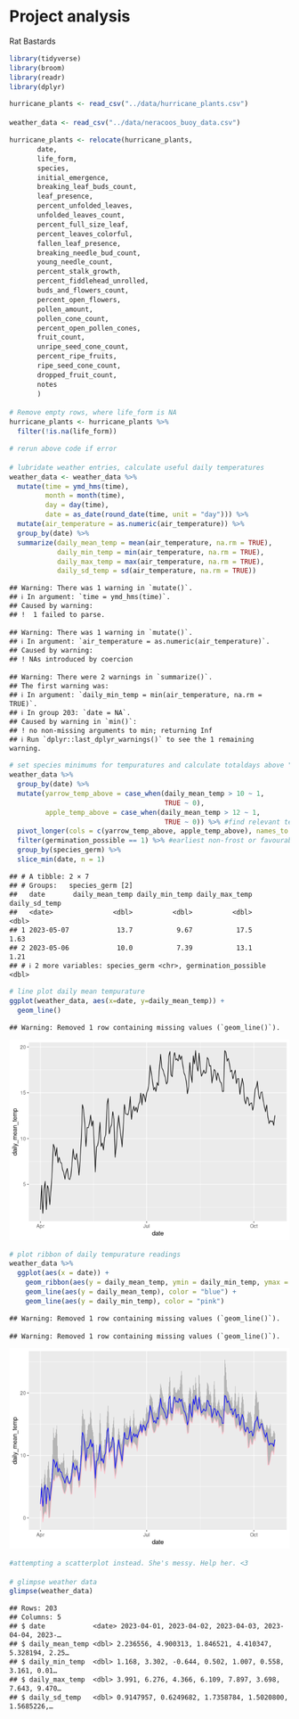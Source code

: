 Project analysis
================
Rat Bastards

``` r
library(tidyverse)
library(broom)
library(readr)
library(dplyr)
```

``` r
hurricane_plants <- read_csv("../data/hurricane_plants.csv")

weather_data <- read_csv("../data/neracoos_buoy_data.csv")
```

``` r
hurricane_plants <- relocate(hurricane_plants, 
       date, 
       life_form, 
       species, 
       initial_emergence,
       breaking_leaf_buds_count,
       leaf_presence,
       percent_unfolded_leaves,
       unfolded_leaves_count,
       percent_full_size_leaf,
       percent_leaves_colorful,
       fallen_leaf_presence,
       breaking_needle_bud_count,
       young_needle_count,
       percent_stalk_growth,
       percent_fiddlehead_unrolled,
       buds_and_flowers_count,
       percent_open_flowers,
       pollen_amount,
       pollen_cone_count,
       percent_open_pollen_cones,
       fruit_count,
       unripe_seed_cone_count, 
       percent_ripe_fruits,
       ripe_seed_cone_count,
       dropped_fruit_count,
       notes
       )

# Remove empty rows, where life_form is NA 
hurricane_plants <- hurricane_plants %>% 
  filter(!is.na(life_form))
```

``` r
# rerun above code if error

# lubridate weather entries, calculate useful daily temperatures
weather_data <- weather_data %>%
  mutate(time = ymd_hms(time),
         month = month(time),
         day = day(time),
         date = as_date(round_date(time, unit = "day"))) %>%
  mutate(air_temperature = as.numeric(air_temperature)) %>%
  group_by(date) %>%
  summarize(daily_mean_temp = mean(air_temperature, na.rm = TRUE),
            daily_min_temp = min(air_temperature, na.rm = TRUE),
            daily_max_temp = max(air_temperature, na.rm = TRUE),
            daily_sd_temp = sd(air_temperature, na.rm = TRUE))
```

    ## Warning: There was 1 warning in `mutate()`.
    ## ℹ In argument: `time = ymd_hms(time)`.
    ## Caused by warning:
    ## !  1 failed to parse.

    ## Warning: There was 1 warning in `mutate()`.
    ## ℹ In argument: `air_temperature = as.numeric(air_temperature)`.
    ## Caused by warning:
    ## ! NAs introduced by coercion

    ## Warning: There were 2 warnings in `summarize()`.
    ## The first warning was:
    ## ℹ In argument: `daily_min_temp = min(air_temperature, na.rm = TRUE)`.
    ## ℹ In group 203: `date = NA`.
    ## Caused by warning in `min()`:
    ## ! no non-missing arguments to min; returning Inf
    ## ℹ Run `dplyr::last_dplyr_warnings()` to see the 1 remaining warning.

``` r
# set species minimums for tempuratures and calculate totaldays above "frosts"
weather_data %>%
  group_by(date) %>%
  mutate(yarrow_temp_above = case_when(daily_mean_temp > 10 ~ 1, 
                                       TRUE ~ 0),
         apple_temp_above = case_when(daily_mean_temp > 12 ~ 1, 
                                       TRUE ~ 0)) %>% #find relevant temperatures, name by species, and join to hurricane_plants by this variable (dates after critical period)
  pivot_longer(cols = c(yarrow_temp_above, apple_temp_above), names_to = "species_germ", values_to = "germination_possible") %>%
  filter(germination_possible == 1) %>% #earliest non-frost or favourable germination date
  group_by(species_germ) %>%
  slice_min(date, n = 1)
```

    ## # A tibble: 2 × 7
    ## # Groups:   species_germ [2]
    ##   date       daily_mean_temp daily_min_temp daily_max_temp daily_sd_temp
    ##   <date>               <dbl>          <dbl>          <dbl>         <dbl>
    ## 1 2023-05-07            13.7           9.67           17.5          1.63
    ## 2 2023-05-06            10.0           7.39           13.1          1.21
    ## # ℹ 2 more variables: species_germ <chr>, germination_possible <dbl>

``` r
# line plot daily mean tempurature
ggplot(weather_data, aes(x=date, y=daily_mean_temp)) +
  geom_line() 
```

    ## Warning: Removed 1 row containing missing values (`geom_line()`).

![](analysis_files/figure-gfm/weather-initial-analysis-1.png)<!-- -->

``` r
# plot ribbon of daily tempurature readings
weather_data %>%
  ggplot(aes(x = date)) +
    geom_ribbon(aes(y = daily_mean_temp, ymin = daily_min_temp, ymax = daily_max_temp), alpha = 0.3) +
    geom_line(aes(y = daily_mean_temp), color = "blue") +
    geom_line(aes(y = daily_min_temp), color = "pink") 
```

    ## Warning: Removed 1 row containing missing values (`geom_line()`).

    ## Warning: Removed 1 row containing missing values (`geom_line()`).

![](analysis_files/figure-gfm/weather-initial-analysis-2.png)<!-- -->

``` r
#attempting a scatterplot instead. She's messy. Help her. <3

# glimpse weather data
glimpse(weather_data)
```

    ## Rows: 203
    ## Columns: 5
    ## $ date            <date> 2023-04-01, 2023-04-02, 2023-04-03, 2023-04-04, 2023-…
    ## $ daily_mean_temp <dbl> 2.236556, 4.900313, 1.846521, 4.410347, 5.328194, 2.25…
    ## $ daily_min_temp  <dbl> 1.168, 3.302, -0.644, 0.502, 1.007, 0.558, 3.161, 0.01…
    ## $ daily_max_temp  <dbl> 3.991, 6.276, 4.366, 6.109, 7.897, 3.698, 7.643, 9.470…
    ## $ daily_sd_temp   <dbl> 0.9147957, 0.6249682, 1.7358784, 1.5020800, 1.5685226,…
